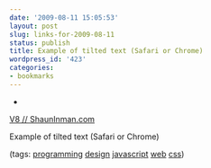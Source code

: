 ```yaml
---
date: '2009-08-11 15:05:53'
layout: post
slug: links-for-2009-08-11
status: publish
title: Example of tilted text (Safari or Chrome)
wordpress_id: '423'
categories:
- bookmarks
---
```


  *


[V8 // ShaunInman.com](http://www.shauninman.com/archive/2008/07/30/v8)


Example of tilted text (Safari or Chrome)


(tags: [programming](http://delicious.com/eob/programming) [design](http://delicious.com/eob/design) [javascript](http://delicious.com/eob/javascript) [web](http://delicious.com/eob/web) [css](http://delicious.com/eob/css))



